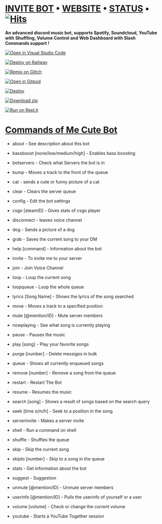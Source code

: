 # [INVITE BOT](https://bit.ly/MeCuTe)   •   [WEBSITE](https://mecute.ga)   •   [STATUS](https://mecute.instatus.com)   •   [![Hits](https://hits.seeyoufarm.com/api/count/incr/badge.svg?url=https%3A%2F%2Fgithub.com%2Fnischay876%2Fdiscord-music-bot&count_bg=%2379C83D&title_bg=%23555555&icon=&icon_color=%23E7E7E7&title=Repo+views&edge_flat=true)](https://hits.seeyoufarm.com)

**An advanced discord music bot, supports Spotify, Soundcloud, YouTube with Shuffling, Volume Control and Web Dashboard with Slash Commands support !**


[![Open in Visual Studio Code](https://open.vscode.dev/badges/open-in-vscode.svg)](https://open.vscode.dev/nischay876/discord-music-bot)

[![Deploy on Railway](https://railway.app/button.svg)](https://u.oggy.ga/discord-music-bot-railway-deploy) 

[![Remix on Glitch](https://cdn.glitch.com/2703baf2-b643-4da7-ab91-7ee2a2d00b5b%2Fremix-button.svg)](https://glitch.com/edit/#!/import/github/nischay876/discord-music-bot)

[![Open in Gitpod](https://camo.githubusercontent.com/76e60919474807718793857d8eb615e7a50b18b04050577e5a35c19421f260a3/68747470733a2f2f676974706f642e696f2f627574746f6e2f6f70656e2d696e2d676974706f642e737667)](https://gitpod.io/#https://github.com/nischay876/discord-music-bot/tree/main)

[![Deploy](https://www.herokucdn.com/deploy/button.svg)](https://heroku.com/deploy?template=https://github.com/nischay876/discord-music-bot)

[![Download zip](https://custom-icon-badges.herokuapp.com/badge/-Download-blue?style=for-the-badge&logo=download&logoColor=white)](https://github.com/nischay876/discord-music-bot/archive/refs/heads/main.zip)

[![Run on Repl.it](https://repl.it/badge/github/nischay876/discord-music-bot)](https://repl.it/github/nischay876/discord-music-bot)

# [Commands of Me Cute Bot](https://mecute.ga/#commands)

* about - See description about this bot

* bassboost [none/low/medium/high] - Enables bass boosting

* botservers - Check what Servers the bot is in

* bump - Moves a track to the front of the queue

* cat - sends a cute or funny picture of a cat

* clear - Clears the server queue

* config - Edit the bot settings

* csgo [steamID] - Gives stats of csgo player

* disconnect - leaves voice channel

* dog - Sends a picture of a dog

* grab - Saves the current song to your DM

* help [command] - Information about the bot

* invite - To invite me to your server

* join - Join Voice Channel

* loop - Loop the current song

* loopqueue - Loop the whole queue

* lyrics [Song Name] - Shows the lyrics of the song searched

* move - Moves a track to a specified position

* mute [@mention/ID] - Mute server members

* nowplaying - See what song is currently playing

* pause - Pauses the music

* play [song] - Play your favorite songs

* purge [number] - Delete messiges in bulk

* queue - Shows all currently enqueued songs

* remove [number] - Remove a song from the queue

* restart - Restart The Bot

* resume - Resumes the music

* search [song] - Shows a result of songs based on the search query

* seek [time s/m/h] - Seek to a position in the song

* serverinvite - Makes a server invite

* shell - Run a command on shell

* shuffle - Shuffles the queue

* skip - Skip the current song

* skipto [number] - Skip to a song in the queue

* stats - Get information about the bot

* suggest - Suggestion

* unmute [@mention/ID] - Unmute server members

* userinfo [@mention/ID] - Pulls the userinfo of yourself or a user

* volume [volume] - Check or change the current volume

* youtube - Starts a YouTube Together session


